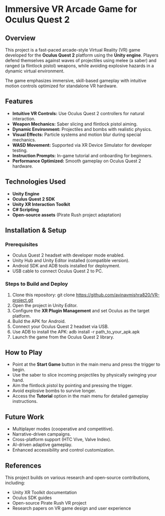 # Immersive VR Arcade Game for Oculus Quest 2

## Overview
This project is a fast-paced arcade-style Virtual Reality (VR) game developed for the **Oculus Quest 2** platform using the **Unity engine**. Players defend themselves against waves of projectiles using melee (a saber) and ranged (a flintlock pistol) weapons, while avoiding explosive hazards in a dynamic virtual environment.

The game emphasizes immersive, skill-based gameplay with intuitive motion controls optimized for standalone VR hardware.

## Features
- **Intuitive VR Controls:** Use Oculus Quest 2 controllers for natural interaction.
- **Weapon Mechanics:** Saber slicing and flintlock pistol aiming.
- **Dynamic Environment:** Projectiles and bombs with realistic physics.
- **Visual Effects:** Particle systems and motion blur during special mechanics.
- **WASD Movement:** Supported via XR Device Simulator for developer testing.
- **Instruction Prompts:** In-game tutorial and onboarding for beginners.
- **Performance Optimized:** Smooth gameplay on Oculus Quest 2 hardware.

## Technologies Used
- **Unity Engine**
- **Oculus Quest 2 SDK**
- **Unity XR Interaction Toolkit**
- **C# Scripting**
- **Open-source assets** (Pirate Rush project adaptation)

## Installation & Setup

### Prerequisites
- Oculus Quest 2 headset with developer mode enabled.
- Unity Hub and Unity Editor installed (compatible version).
- Android SDK and ADB tools installed for deployment.
- USB cable to connect Oculus Quest 2 to PC.

### Steps to Build and Deploy
1. Clone this repository:
   git clone https://github.com/avinavmishra820/VR-project.git
2. Open the project in Unity Editor.
3. Configure the **XR Plugin Management** and set Oculus as the target platform.
4. Build the APK for Android.
5. Connect your Oculus Quest 2 headset via USB.
6. Use ADB to install the APK:
   adb install -r path_to_your_apk.apk
7. Launch the game from the Oculus Quest 2 library.

## How to Play
- Point at the **Start Game** button in the main menu and press the trigger to begin.
- Use the saber to slice incoming projectiles by physically swinging your hand.
- Aim the flintlock pistol by pointing and pressing the trigger.
- Avoid explosive bombs to survive longer.
- Access the **Tutorial** option in the main menu for detailed gameplay instructions.

## Future Work
- Multiplayer modes (cooperative and competitive).
- Narrative-driven campaigns.
- Cross-platform support (HTC Vive, Valve Index).
- AI-driven adaptive gameplay.
- Enhanced accessibility and control customization.

## References
This project builds on various research and open-source contributions, including:
- Unity XR Toolkit documentation
- Oculus SDK guides
- Open-source Pirate Rush VR project
- Research papers on VR game design and user experience


